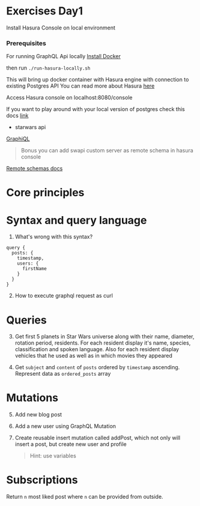 # Exercises Day1
Install Hasura Console on local environment

### Prerequisites
For running GraphQL Api locally [Install Docker](https://docs.docker.com/install/)

then run `./run-hasura-locally.sh`

This will bring up docker container with Hasura engine with connection to existing Postgres API
You can read more about Hasura [here](https://medium.com/open-graphql/effortless-real-time-graphql-api-with-serverless-business-logic-running-in-any-cloud-8585e4ed6fa3)

Access Hasura console on localhost:8080/console

If you want to play around with your local version of postgres check this docs [link](https://docs.hasura.io/1.0/graphql/manual/getting-started/docker-simple.html)

- starwars api

[GraphiQL](https://graphql-bootcamp-swapi.herokuapp.com)

> Bonus you can add swapi custom server as remote schema in hasura console

[Remote schemas docs](https://docs.hasura.io/1.0/graphql/manual/remote-schemas/index.html#step-2-merge-remote-schema)


# Core principles


# Syntax and query language

1. What's wrong with this syntax?
```
query {
  posts: {
    timestamp,
    users: {
      firstName
    }
  }
}
```
2. How to execute graphql request as curl


# Queries 

3. Get first 5 planets in Star Wars universe along with their name, diameter, rotation period, residents. For each resident display it's name, species, classification and spoken language. Also for each resident display vehicles that he used as well as in which movies they appeared


4. Get `subject` and `content` of `posts` ordered by `timestamp` ascending. Represent data as `ordered_posts` array
  

# Mutations

5. Add new blog post
6. Add a new user using GraphQL Mutation
7. Create reusable insert mutation called addPost, which not only will insert a post, but create new user and profile 
   
   > Hint: use variables


# Subscriptions
Return `n` most liked post where `n` can be provided from outside.
